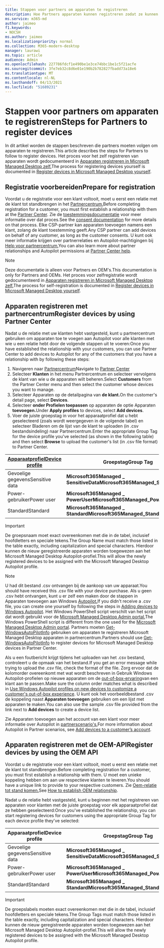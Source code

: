 ```yaml
---
title: Stappen voor partners om apparaten te registreren
description: Hoe Partners apparaten kunnen registreren zodat ze kunnen worden beheerd door Microsoft Managed Desktop
ms.service: m365-md
author: jaimeo
f1.keywords:
- NOCSH
ms.author: jaimeo
ms.localizationpriority: normal
ms.collection: M365-modern-desktop
manager: laurawi
ms.topic: article
audience: Admin
ms.openlocfilehash: 227786fdcf1e490be1e3ce74bbc1be1c5f21acfe
ms.sourcegitcommit: 3fe7eb32c8d6e01e190b2b782827fbadd73a18e6
ms.translationtype: MT
ms.contentlocale: nl-NL
ms.lasthandoff: 04/13/2021
ms.locfileid: "51689231"
---
```

# <a name="steps-for-partners-to-register-devices"></a><span data-ttu-id="85fe1-103">Stappen voor partners om apparaten te registreren</span><span class="sxs-lookup"><span data-stu-id="85fe1-103">Steps for Partners to register devices</span></span>


<span data-ttu-id="85fe1-104">In dit artikel worden de stappen beschreven die partners moeten volgen om apparaten te registreren.</span><span class="sxs-lookup"><span data-stu-id="85fe1-104">This article describes the steps for Partners to follow to register devices.</span></span> <span data-ttu-id="85fe1-105">Het proces voor het zelf registreren van apparaten wordt gedocumenteerd in [Apparaten registreren in Microsoft Managed Desktop zelf.](register-devices-self.md)</span><span class="sxs-lookup"><span data-stu-id="85fe1-105">The process for registering devices yourself is documented in [Register devices in Microsoft Managed Desktop yourself](register-devices-self.md).</span></span>



## <a name="prepare-for-registration"></a><span data-ttu-id="85fe1-106">Registratie voorbereiden</span><span class="sxs-lookup"><span data-stu-id="85fe1-106">Prepare for registration</span></span> 
<span data-ttu-id="85fe1-107">Voordat u de registratie voor een klant voltooit, moet u eerst een relatie met de klant tot standbrengen in het [Partnercentrum.](https://partner.microsoft.com/dashboard)</span><span class="sxs-lookup"><span data-stu-id="85fe1-107">Before completing registration for a customer, you must first establish a relationship with them at the [Partner Center](https://partner.microsoft.com/dashboard).</span></span> <span data-ttu-id="85fe1-108">Zie de [toestemmingsdocumentatie](/windows/deployment/windows-autopilot/registration-auth#csp-authorization) voor meer informatie over dat proces.</span><span class="sxs-lookup"><span data-stu-id="85fe1-108">See the [consent documentation](/windows/deployment/windows-autopilot/registration-auth#csp-authorization) for more details on that process.</span></span> <span data-ttu-id="85fe1-109">Elke CSP-partner kan apparaten toevoegen namens een klant, zolang de klant toestemming geeft.</span><span class="sxs-lookup"><span data-stu-id="85fe1-109">Any CSP partner can add devices on behalf of any customer, as long as the customer consents.</span></span> <span data-ttu-id="85fe1-110">U kunt ook meer informatie krijgen over partnerrelaties en Autopilot-machtigingen bij [Help voor partnercentrum.](/partner-center/customers_revoke_admin_privileges#windows-autopilot)</span><span class="sxs-lookup"><span data-stu-id="85fe1-110">You can also learn more about partner relationships and Autopilot permissions at [Partner Center help](/partner-center/customers_revoke_admin_privileges#windows-autopilot).</span></span>


> [!NOTE]
> <span data-ttu-id="85fe1-111">Deze documentatie is alleen voor Partners en OEM's.</span><span class="sxs-lookup"><span data-stu-id="85fe1-111">This documentation is only for Partners and OEMs.</span></span> <span data-ttu-id="85fe1-112">Het proces voor zelfregistratie wordt gedocumenteerd in [Apparaten registreren in Microsoft Managed Desktop zelf.](register-devices-self.md)</span><span class="sxs-lookup"><span data-stu-id="85fe1-112">The process for self-registration is documented in [Register devices in Microsoft Managed Desktop yourself](register-devices-self.md).</span></span>


## <a name="register-devices-by-using-partner-center"></a><span data-ttu-id="85fe1-113">Apparaten registreren met partnercentrum</span><span class="sxs-lookup"><span data-stu-id="85fe1-113">Register devices by using Partner Center</span></span>

<span data-ttu-id="85fe1-114">Nadat u de relatie met uw klanten hebt vastgesteld, kunt u partnercentrum gebruiken om apparaten toe te voegen aan Autopilot voor alle klanten met wie u een relatie hebt door de volgende stappen uit te voeren:</span><span class="sxs-lookup"><span data-stu-id="85fe1-114">Once you have established the relationship with your customers, you can use Partner Center to add devices to Autopilot for any of the customers that you have a relationship with by following these steps:</span></span>

1. <span data-ttu-id="85fe1-115">Navigeren naar [Partnercentrum](https://partner.microsoft.com/dashboard)</span><span class="sxs-lookup"><span data-stu-id="85fe1-115">Navigate to [Partner Center](https://partner.microsoft.com/dashboard)</span></span>
2. <span data-ttu-id="85fe1-116">Selecteer **Klanten** in het menu Partnercentrum en selecteer vervolgens de klant van wie u de apparaten wilt beheren.</span><span class="sxs-lookup"><span data-stu-id="85fe1-116">Select **Customers** from the Partner Center menu and then select the customer whose devices you want to manage.</span></span>
3. <span data-ttu-id="85fe1-117">Selecteer Apparaten op de detailpagina van **de klant.**</span><span class="sxs-lookup"><span data-stu-id="85fe1-117">On the customer's detail page, select **Devices**.</span></span>
4. <span data-ttu-id="85fe1-118">Selecteer **onder Profielen toepassen** op apparaten de optie Apparaten **toevoegen.**</span><span class="sxs-lookup"><span data-stu-id="85fe1-118">Under **Apply profiles** to devices, select **Add devices**.</span></span>
5. <span data-ttu-id="85fe1-119">Voer de juiste groepstag in voor het apparaatprofiel dat u hebt  geselecteerd (zoals wordt weergegeven in de volgende tabel) en selecteer Bladeren om de lijst van de klant te uploaden (in .csv bestandsindeling) naar Partnercentrum.</span><span class="sxs-lookup"><span data-stu-id="85fe1-119">Enter the appropriate Group Tag for the device profile you've selected (as shown in the following table) and then select **Browse** to upload the customer's list (in .csv file format) to Partner Center.</span></span>

|[<span data-ttu-id="85fe1-120">Apparaatprofiel</span><span class="sxs-lookup"><span data-stu-id="85fe1-120">Device profile</span></span>](../service-description/profiles.md)  |<span data-ttu-id="85fe1-121">Groepstag</span><span class="sxs-lookup"><span data-stu-id="85fe1-121">Group Tag</span></span>  |
|---------|---------|
|<span data-ttu-id="85fe1-122">Gevoelige gegevens</span><span class="sxs-lookup"><span data-stu-id="85fe1-122">Sensitive data</span></span>     |<span data-ttu-id="85fe1-123">**Microsoft365Managed \_ SensitiveData**</span><span class="sxs-lookup"><span data-stu-id="85fe1-123">**Microsoft365Managed\_SensitiveData**</span></span>    |
|<span data-ttu-id="85fe1-124">Power-gebruiker</span><span class="sxs-lookup"><span data-stu-id="85fe1-124">Power user</span></span>     | <span data-ttu-id="85fe1-125">**Microsoft365Managed \_ PowerUser**</span><span class="sxs-lookup"><span data-stu-id="85fe1-125">**Microsoft365Managed\_PowerUser**</span></span>          |
|<span data-ttu-id="85fe1-126">Standard</span><span class="sxs-lookup"><span data-stu-id="85fe1-126">Standard</span></span>     | <span data-ttu-id="85fe1-127">**Microsoft365Managed \_ Standard**</span><span class="sxs-lookup"><span data-stu-id="85fe1-127">**Microsoft365Managed\_Standard**</span></span>        |

> [!IMPORTANT]
> <span data-ttu-id="85fe1-128">De groepsnaam moet exact overeenkomen met die in de tabel, inclusief hoofdletters en speciale tekens.</span><span class="sxs-lookup"><span data-stu-id="85fe1-128">The Group Name must match those listed in the table exactly, including capitalization and special characters.</span></span> <span data-ttu-id="85fe1-129">Hierdoor kunnen de nieuw geregistreerde apparaten worden toegewezen aan het Microsoft Managed Desktop Autopilot-profiel.</span><span class="sxs-lookup"><span data-stu-id="85fe1-129">This will allow the newly registered devices to be assigned with the Microsoft Managed Desktop Autopilot profile.</span></span>

>[!NOTE]
> <span data-ttu-id="85fe1-130">U had dit bestand .csv ontvangen bij de aankoop van uw apparaat.</span><span class="sxs-lookup"><span data-stu-id="85fe1-130">You should have received this .csv file with your device purchase.</span></span> <span data-ttu-id="85fe1-131">Als u geen .csv hebt ontvangen, kunt u er zelf een maken door de stappen in Apparaten toevoegen aan Windows [Autopilot.](/windows/deployment/windows-autopilot/add-devices#collecting-the-hardware-id-from-existing-devices-using-powershell)</span><span class="sxs-lookup"><span data-stu-id="85fe1-131">If you didn't receive a .csv file, you can create one yourself by following the steps in [Adding devices to Windows Autopilot](/windows/deployment/windows-autopilot/add-devices#collecting-the-hardware-id-from-existing-devices-using-powershell).</span></span> <span data-ttu-id="85fe1-132">Het Windows PowerShell script verschilt van het script dat wordt gebruikt voor de [Microsoft Managed Desktop Admin portal.](./register-devices-self.md#obtain-the-hardware-hash)</span><span class="sxs-lookup"><span data-stu-id="85fe1-132">The Windows PowerShell script is different from the one used for the [Microsoft Managed Desktop Admin portal](./register-devices-self.md#obtain-the-hardware-hash).</span></span> <span data-ttu-id="85fe1-133">Partners moeten [Get-WindowsAutoPilotInfo](https://www.powershellgallery.com/packages/Get-WindowsAutoPilotInfo) gebruiken om apparaten te registreren Microsoft Managed Desktop apparaten in partnercentrum.</span><span class="sxs-lookup"><span data-stu-id="85fe1-133">Partners should use [Get-WindowsAutoPilotInfo](https://www.powershellgallery.com/packages/Get-WindowsAutoPilotInfo) to register devices for Microsoft Managed Desktop devices in Partner Center.</span></span>

<span data-ttu-id="85fe1-134">Als u een foutbericht krijgt tijdens het uploaden van het .csv bestand, controleert u de opmaak van het bestand.</span><span class="sxs-lookup"><span data-stu-id="85fe1-134">If you get an error message while trying to upload the .csv file, check the format of the file.</span></span> <span data-ttu-id="85fe1-135">Zorg ervoor dat de kolomorder overeenkomt met wat wordt beschreven in Gebruik Windows Autopilot-profielen op nieuwe apparaten om de [out-of-box-ervaring](/partner-center/autopilot#add-devices-to-a-customers-account)van een klant aan te passen.</span><span class="sxs-lookup"><span data-stu-id="85fe1-135">Make sure the column order matches what is described in [Use Windows Autopilot profiles on new devices to customize a customer's out-of-box experience](/partner-center/autopilot#add-devices-to-a-customers-account).</span></span> <span data-ttu-id="85fe1-136">U kunt ook het voorbeeldbestand .csv de koppeling naast **Apparaten toevoegen** gebruiken om een lijst met apparaten te maken.</span><span class="sxs-lookup"><span data-stu-id="85fe1-136">You can also use the sample .csv file provided from the link next to **Add devices** to create a device list.</span></span> 

<span data-ttu-id="85fe1-137">Zie Apparaten toevoegen aan het account van een klant voor meer informatie over Autopilot in [partnerscenario's.](/partner-center/autopilot#add-devices-to-a-customers-account)</span><span class="sxs-lookup"><span data-stu-id="85fe1-137">For more information about Autopilot in Partner scenarios, see [Add devices to a customer’s account](/partner-center/autopilot#add-devices-to-a-customers-account).</span></span>


## <a name="register-devices-by-using-the-oem-api"></a><span data-ttu-id="85fe1-138">Apparaten registreren met de OEM-API</span><span class="sxs-lookup"><span data-stu-id="85fe1-138">Register devices by using the OEM API</span></span>

<span data-ttu-id="85fe1-139">Voordat u de registratie voor een klant voltooit, moet u eerst een relatie met de klant tot standbrengen.</span><span class="sxs-lookup"><span data-stu-id="85fe1-139">Before completing registration for a customer, you must first establish a relationship with them.</span></span> <span data-ttu-id="85fe1-140">U moet een unieke koppeling hebben om aan uw respectieve klanten te leveren.</span><span class="sxs-lookup"><span data-stu-id="85fe1-140">You should have a unique link to provide to your respective customers.</span></span> <span data-ttu-id="85fe1-141">Zie [Oem-relatie tot stand komen.](/windows/deployment/windows-autopilot/registration-auth#oem-authorization)</span><span class="sxs-lookup"><span data-stu-id="85fe1-141">See [How to establish OEM relationship](/windows/deployment/windows-autopilot/registration-auth#oem-authorization).</span></span>

<span data-ttu-id="85fe1-142">Nadat u de relatie hebt vastgesteld, kunt u beginnen met het registreren van apparaten voor klanten met de juiste groepstag voor elk apparaatprofiel dat ze hebben geselecteerd:</span><span class="sxs-lookup"><span data-stu-id="85fe1-142">Once you've established the relationship, you can start registering devices for customers using the appropriate Group Tag for each device profile they've selected:</span></span>


|<span data-ttu-id="85fe1-143">Apparaatprofiel</span><span class="sxs-lookup"><span data-stu-id="85fe1-143">Device profile</span></span>  |<span data-ttu-id="85fe1-144">Groepstag</span><span class="sxs-lookup"><span data-stu-id="85fe1-144">Group Tag</span></span>  |
|---------|---------|
|<span data-ttu-id="85fe1-145">Gevoelige gegevens</span><span class="sxs-lookup"><span data-stu-id="85fe1-145">Sensitive data</span></span>     | <span data-ttu-id="85fe1-146">**Microsoft365Managed \_ SensitiveData**</span><span class="sxs-lookup"><span data-stu-id="85fe1-146">**Microsoft365Managed\_SensitiveData**</span></span>     |
|<span data-ttu-id="85fe1-147">Power-gebruiker</span><span class="sxs-lookup"><span data-stu-id="85fe1-147">Power user</span></span>     | <span data-ttu-id="85fe1-148">**Microsoft365Managed \_ PowerUser**</span><span class="sxs-lookup"><span data-stu-id="85fe1-148">**Microsoft365Managed\_PowerUser**</span></span>          |
|<span data-ttu-id="85fe1-149">Standard</span><span class="sxs-lookup"><span data-stu-id="85fe1-149">Standard</span></span>     | <span data-ttu-id="85fe1-150">**Microsoft365Managed \_ Standard**</span><span class="sxs-lookup"><span data-stu-id="85fe1-150">**Microsoft365Managed\_Standard**</span></span>      |

> [!IMPORTANT]
> <span data-ttu-id="85fe1-151">De groepslabels moeten exact overeenkomen met die in de tabel, inclusief hoofdletters en speciale tekens.</span><span class="sxs-lookup"><span data-stu-id="85fe1-151">The Group Tags must match those listed in the table exactly, including capitalization and special characters.</span></span> <span data-ttu-id="85fe1-152">Hierdoor kunnen de nieuw geregistreerde apparaten worden toegewezen aan het Microsoft Managed Desktop Autopilot-profiel.</span><span class="sxs-lookup"><span data-stu-id="85fe1-152">This will allow the newly registered devices to be assigned with the Microsoft Managed Desktop Autopilot profile.</span></span>